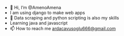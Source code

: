 - 👋 Hi, I’m @AmenoAmena
- I am using django to make web apps
- 💞️ Data scraping and python scripting is also my skills
- Learning java and javascript
- 📫 How to reach me ardacavusoglu666@gmail.com

<!---
AmenoAmena/AmenoAmena is a ✨ special ✨ repository because its `README.md` (this file) appears on your GitHub profile.
You can click the Preview link to take a look at your changes.
--->
